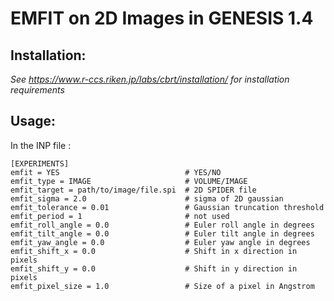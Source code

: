 # EMFIT on 2D Images in GENESIS 1.4

## Installation: 
*See https://www.r-ccs.riken.jp/labs/cbrt/installation/ for installation requirements*


## Usage:

In the INP file : 
```
[EXPERIMENTS]
emfit = YES                            # YES/NO
emfit_type = IMAGE                     # VOLUME/IMAGE 
emfit_target = path/to/image/file.spi  # 2D SPIDER file
emfit_sigma = 2.0                      # sigma of 2D gaussian
emfit_tolerance = 0.01                 # Gaussian truncation threshold
emfit_period = 1                       # not used
emfit_roll_angle = 0.0                 # Euler roll angle in degrees
emfit_tilt_angle = 0.0                 # Euler tilt angle in degrees
emfit_yaw_angle = 0.0                  # Euler yaw angle in degrees
emfit_shift_x = 0.0                    # Shift in x direction in pixels
emfit_shift_y = 0.0                    # Shift in y direction in pixels
emfit_pixel_size = 1.0                 # Size of a pixel in Angstrom
```
